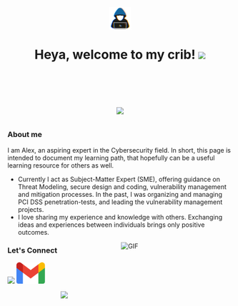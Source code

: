 <div align="center">
<picture><img src="https://github.com/0xAbdulKhalid/0xAbdulKhalid/raw/main/assets/mdImages/about_me.gif" width = 50px align="center"></picture> 
 <h3></hr>
</div>

<h1 align="center">
Heya, welcome to my crib!
	<a href="https://github.com/Bouaskaoun" target="_self">
		<img src="https://media.giphy.com/media/hvRJCLFzcasrR4ia7z/giphy.gif" width="30">

</p>
<br/>
<p align="center">
	<a href="https://github.com/Bouaskaoun">
		<img src="https://readme-typing-svg.herokuapp.com?lines=Security+Assesments;Vulnerability+Management;Threat+Modeling;Code+Review&center=true&width=380&height=45">
	</a>
</p>

### About me
I am Alex, an aspiring expert in the Cybersecurity field. In short, this page is intended to document my learning path, that hopefully can be a useful learning resource for others as well. <br/>

- Currently I act as Subject-Matter Expert (SME), offering guidance on Threat Modeling, secure design and coding, vulnerability management and mitigation processes. In the past, I was organizing and managing PCI DSS penetration-tests, and leading the vulnerability management projects.
- I love sharing my experience and knowledge with others. Exchanging ideas and experiences between individuals brings only positive outcomes. 

<img align="right" alt="GIF" src="https://media.giphy.com/media/RbDKaczqWovIugyJmW/giphy.gif" width="250" height="200" />

<!-- Projects --> 

<!-- Socials --> 

<h3 align="left">Let's Connect</h3>  
<div align="left">
<a href="https://www.linkedin.com/in/alexandru-ceclan95/" target="blank"><img src="https://cdn.jsdelivr.net/gh/devicons/devicon/icons/linkedin/linkedin-original.svg" style="height: 3rem"/></a>
 <a href="mailto:alexandruceclan@gmail.com" target="blank">
<img src="https://github.com/mahiiverse1/mahiiverse1/blob/main/Gmail_Logo_256px.png" style="height: 3rem"/>
</a>
</p>


 <p align="center">
  <img src="https://media.giphy.com/media/jpVnC65DmYeyRL4LHS/giphy.gif" width="20%">
</p>
